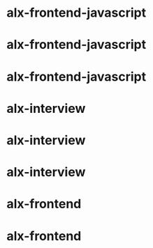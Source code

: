 # alx-frontend-javascript
# alx-frontend-javascript
# alx-frontend-javascript
# alx-interview
# alx-interview
# alx-interview
# alx-frontend
# alx-frontend
